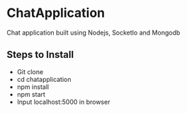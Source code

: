 # ChatApplication
Chat application built using Nodejs, SocketIo and Mongodb

## Steps to Install
* Git clone
* cd chatapplication
* npm install
* npm start
* Input localhost:5000 in browser
